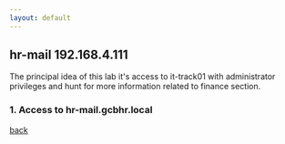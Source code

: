 ```yaml
---
layout: default
---
```


## hr-mail 192.168.4.111

The principal idea of this lab it's access to it-track01 with administrator privileges and hunt for more information related to finance section. 


### 1. Access to hr-mail.gcbhr.local 



[back](./section4.html)
